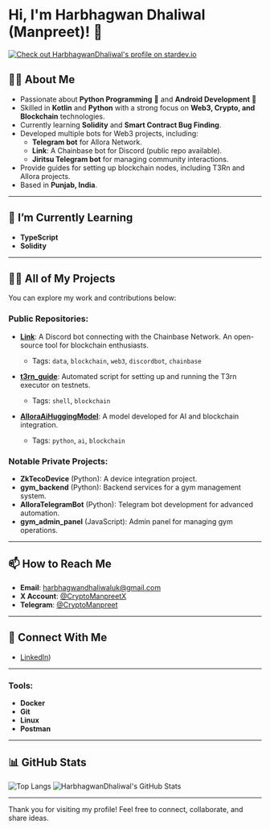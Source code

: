 # Hi, I'm Harbhagwan Dhaliwal (Manpreet)! 👋
<a href="https://stardev.io/developers/HarbhagwanDhaliwal"><img alt="Check out HarbhagwanDhaliwal's profile on stardev.io" src="https://stardev.io/developers/HarbhagwanDhaliwal/badge/languages/global.svg" /></a>

## 👨‍💻 About Me
- Passionate about **Python Programming** 🐍 and **Android Development** 📱
- Skilled in **Kotlin** and **Python** with a strong focus on **Web3, Crypto, and Blockchain** technologies.
- Currently learning **Solidity** and **Smart Contract Bug Finding**.
- Developed multiple bots for Web3 projects, including:
  - **Telegram bot** for Allora Network.
  - **Link**: A Chainbase bot for Discord (public repo available).
  - **Jiritsu Telegram bot** for managing community interactions.
- Provide guides for setting up blockchain nodes, including T3Rn and Allora projects.
- Based in **Punjab, India**.

---

## 🌱 I’m Currently Learning
- **TypeScript**
- **Solidity**

---

## 👨‍💻 All of My Projects
You can explore my work and contributions below:

### Public Repositories:
- **[Link](https://github.com/HarbhagwanDhaliwal/Link)**: A Discord bot connecting with the Chainbase Network. An open-source tool for blockchain enthusiasts.
  - Tags: `data`, `blockchain`, `web3`, `discordbot`, `chainbase`  

- **[t3rn_guide](https://github.com/HarbhagwanDhaliwal/t3rn_guide)**: Automated script for setting up and running the T3rn executor on testnets.
  - Tags: `shell`, `blockchain`

- **[AlloraAiHuggingModel](https://github.com/HarbhagwanDhaliwal/AlloraAiHuggingModel)**: A model developed for AI and blockchain integration.
  - Tags: `python`, `ai`, `blockchain`

### Notable Private Projects:
- **ZkTecoDevice** (Python): A device integration project.
- **gym_backend** (Python): Backend services for a gym management system.
- **AlloraTelegramBot** (Python): Telegram bot development for advanced automation.
- **gym_admin_panel** (JavaScript): Admin panel for managing gym operations.

---

## 📫 How to Reach Me
- **Email**: harbhagwandhaliwaluk@gmail.com
- **X Account**: [@CryptoManpreetX](https://x.com/CryptoManpreetX)
- **Telegram**: [@CryptoManpreet](https://t.me/CryptoManpreet)

---

## 🤝 Connect With Me
- [LinkedIn](https://www.linkedin.com/in/harbhagwandhaliwal/))

---

### Tools:
- **Docker**
- **Git**
- **Linux**
- **Postman**

---

## 📊 GitHub Stats
![Top Langs](https://github-readme-stats.vercel.app/api/top-langs/?username=HarbhagwanDhaliwal&layout=compact&theme=radical)
![HarbhagwanDhaliwal's GitHub Stats](https://github-readme-stats.vercel.app/api?username=HarbhagwanDhaliwal&show_icons=true&theme=radical)

---

Thank you for visiting my profile! Feel free to connect, collaborate, and share ideas.

